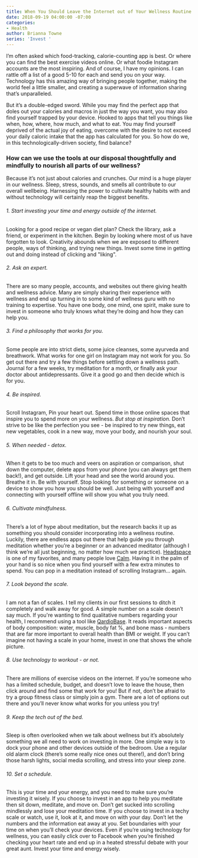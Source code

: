 ```yaml
---
title: When You Should Leave the Internet out of Your Wellness Routine
date: 2018-09-19 04:00:00 -07:00
categories:
- Health
author: Brianna Towne
series: 'Invest '
---
```


I’m often asked which food-tracking, calorie-counting app is best. Or where you can find the best exercise videos online. Or what foodie Instagram accounts are the most inspiring. And of course, I have my opinions. I can rattle off a list of a good 5-10 for each and send you on your way. Technology has this amazing way of bringing people together, making the world feel a little smaller, and creating a superwave of information sharing that’s unparalleled. 

But it’s a double-edged sword. While you may find the perfect app that doles out your calories and macros in just the way you want, you may also find yourself trapped by your device. Hooked to apps that tell you things like when, how, where, how much, and what to eat. You may find yourself deprived of the actual joy of eating, overcome with the desire to not exceed your daily caloric intake that the app has calculated for you. So how do we, in this technologically-driven society, find balance? 

### How can we use the tools at our disposal thoughtfully and mindfully to nourish all parts of our wellness? 

Because it’s not just about calories and crunches. Our mind is a huge player in our wellness. Sleep, stress, sounds, and smells all contribute to our overall wellbeing. Harnessing the power to cultivate healthy habits with and without technology will certainly reap the biggest benefits.

###### 1. Start investing your time and energy outside of the internet. 

Looking for a good recipe or vegan diet plan? Check the library, ask a friend, or experiment in the kitchen. Begin by looking where most of us have forgotten to look. Creativity abounds when we are exposed to different people, ways of thinking, and trying new things. Invest some time in getting out and doing instead of clicking and "liking".

###### 2. Ask an expert. 

There are so many people, accounts, and websites out there giving health and wellness advice. Many are simply sharing their experience with wellness and end up turning in to some kind of wellness guru with no training to expertise. You have one body, one mind, one spirit, make sure to invest in someone who truly knows what they’re doing and how they can help you. 

###### 3. Find a philosophy that works for you. 

Some people are into strict diets, some juice cleanses, some ayurveda and breathwork. What works for one girl on Instagram may not work for you. So get out there and try a few things before settling down a wellness path. Journal for a few weeks, try meditation for a month, or finally ask your doctor about antidepressants. Give it a good go and then decide which is for you.

###### 4. Be inspired. 

Scroll Instagram, Pin your heart out. Spend time in those online spaces that inspire you to spend more on your wellness. _But stop at inspiration._ Don’t strive to be like the perfection you see - be inspired to try new things, eat new vegetables, cook in a new way, move your body, and nourish your soul.

###### 5. When needed - detox. 

When it gets to be too much and veers on aspiration or comparison, shut down the computer, delete apps from your phone (you can always get them back!), and get outside. Lift your head and see the world around you. Breathe it in. Be with yourself. Stop looking for something or someone on a device to show you how you should be well. Just being with yourself and connecting with yourself offline will show you what you truly need. 

###### 6. Cultivate mindfulness. 

There’s a lot of hype about meditation, but the research backs it up as something you should consider incorporating into a wellness routine. Luckily, there are endless apps out there that help guide you through meditation whether you’re a beginner or an advanced meditator (although I think we’re all just beginning, no matter how much we practice). [Headspace](https://www.headspace.com/) is one of my favorites, and many people love [Calm](https://www.calm.com/). Having it in the palm of your hand is so nice when you find yourself with a few extra minutes to spend. You can pop in a meditation instead of scrolling Instagram… again.

###### 7. Look beyond the scale. 

I am not a fan of scales. I tell my clients in our first sessions to ditch it completely and walk away for good. A simple number on a scale doesn’t say much. If you're wanting to find qualitative numbers regarding your health, I recommend using a tool like [QardioBase](https://www.getqardio.com/). It reads important aspects of body composition: water, muscle, body fat %, and bone mass - numbers that are far more important to overall health than BMI or weight. If you can’t imagine not having a scale in your home, invest in one that shows the whole picture. 

###### 8. Use technology to workout - or not. 

There are millions of exercise videos on the internet. If you’re someone who has a limited schedule, budget, and doesn’t love to leave the house, then click around and find some that work for you! But if not, don’t be afraid to try a group fitness class or simply join a gym. There are a lot of options out there and you’ll never know what works for you unless you try!

###### 9. Keep the tech out of the bed. 

Sleep is often overlooked when we talk about wellness but it’s absolutely something we all need to work on investing in more. One simple way is to dock your phone and other devices outside of the bedroom. Use a regular old alarm clock (there’s some really nice ones out there!), and don’t bring those harsh lights, social media scrolling, and stress into your sleep zone.

###### 10. Set a schedule. 

This is your time and your energy, and you need to make sure you’re investing it wisely. If you choose to invest in an app to help you meditate then sit down, meditate, and move on. Don’t get sucked into scrolling mindlessly and lose your meditation time. If you choose to invest in a techy scale or watch, use it, look at it, and move on with your day. Don’t let the numbers and the information eat away at you. Set boundaries with your time on when you’ll check your devices. Even if you’re using technology for wellness, you can easily click over to Facebook when you’re finished checking your heart rate and end up in a heated stressful debate with your great aunt. Invest your time and energy wisely.

